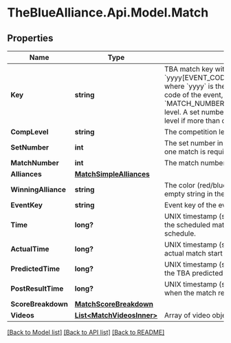 # TheBlueAlliance.Api.Model.Match

## Properties

Name | Type | Description | Notes
------------ | ------------- | ------------- | -------------
**Key** | **string** | TBA match key with the format &#x60;yyyy[EVENT_CODE]_[COMP_LEVEL]m[MATCH_NUMBER]&#x60;, where &#x60;yyyy&#x60; is the year, and &#x60;EVENT_CODE&#x60; is the event code of the event, &#x60;COMP_LEVEL&#x60; is (qm, ef, qf, sf, f), and &#x60;MATCH_NUMBER&#x60; is the match number in the competition level. A set number may be appended to the competition level if more than one match in required per set. | 
**CompLevel** | **string** | The competition level the match was played at. | 
**SetNumber** | **int** | The set number in a series of matches where more than one match is required in the match series. | 
**MatchNumber** | **int** | The match number of the match in the competition level. | 
**Alliances** | [**MatchSimpleAlliances**](MatchSimpleAlliances.md) |  | 
**WinningAlliance** | **string** | The color (red/blue) of the winning alliance. Will contain an empty string in the event of no winner, or a tie. | 
**EventKey** | **string** | Event key of the event the match was played at. | 
**Time** | **long?** | UNIX timestamp (seconds since 1-Jan-1970 00:00:00) of the scheduled match time, as taken from the published schedule. | 
**ActualTime** | **long?** | UNIX timestamp (seconds since 1-Jan-1970 00:00:00) of actual match start time. | 
**PredictedTime** | **long?** | UNIX timestamp (seconds since 1-Jan-1970 00:00:00) of the TBA predicted match start time. | 
**PostResultTime** | **long?** | UNIX timestamp (seconds since 1-Jan-1970 00:00:00) when the match result was posted. | 
**ScoreBreakdown** | [**MatchScoreBreakdown**](MatchScoreBreakdown.md) |  | 
**Videos** | [**List&lt;MatchVideosInner&gt;**](MatchVideosInner.md) | Array of video objects associated with this match. | 

[[Back to Model list]](../README.md#documentation-for-models) [[Back to API list]](../README.md#documentation-for-api-endpoints) [[Back to README]](../README.md)


